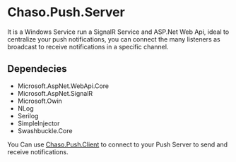 # Chaso.Push.Server
It is a Windows Service run a SignalR Service and ASP.Net Web Api, ideal to centralize your push notifications, you can connect the many listeners  as broadcast to receive notifications in a specific channel.

## Dependecies
- Microsoft.AspNet.WebApi.Core
- Microsoft.AspNet.SignalR
- Microsoft.Owin
- NLog
- Serilog
- SimpleInjector
- Swashbuckle.Core

You Can use [Chaso.Push.Client](https://github.com/chasoliveira/Chaso.Push.Client) to connect to your Push Server to send and receive notifications.